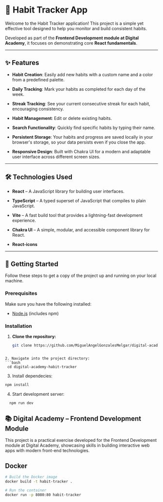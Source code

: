 # 📘 Habit Tracker App

Welcome to the Habit Tracker application! This project is a simple yet effective tool designed to help you monitor and build consistent habits. 

Developed as part of the **Frontend Development module at Digital Academy**, it focuses on demonstrating core **React fundamentals**.

---

## ✨ Features

- **Habit Creation**: Easily add new habits with a custom name and a color from a predefined palette.

- **Daily Tracking**: Mark your habits as completed for each day of the week.

- **Streak Tracking**: See your current consecutive streak for each habit, encouraging consistency.

- **Habit Management**: Edit or delete existing habits.

- **Search Functionality**: Quickly find specific habits by typing their name.

- **Persistent Storage**: Your habits and progress are saved locally in your browser's storage, so your data persists even if you close the app.

- **Responsive Design**: Built with Chakra UI for a modern and adaptable user interface across different screen sizes.

---

## 🛠️ Technologies Used

- **React** – A JavaScript library for building user interfaces.

- **TypeScript** – A typed superset of JavaScript that compiles to plain JavaScript.

- **Vite** – A fast build tool that provides a lightning-fast development experience.

- **Chakra UI** – A simple, modular, and accessible component library for React.

- **React-icons**

---

## 🚀 Getting Started

Follow these steps to get a copy of the project up and running on your local machine.

### Prerequisites

Make sure you have the following installed:

- [Node.js](https://nodejs.org/) (includes npm)

### Installation

1. **Clone the repository:**

   ```bash
   git clone https://github.com/MiguelAngelGonzalesMelgar/digital-academy-habit-tracker.git
  ```

2. Navigate into the project directory:
  ```bash
   cd digital-academy-habit-tracker
  ```

3. Install dependecies:
  ```bash
  npm install
  ```

4. Start development server:
```bash
  npm run dev
```

## 📚 Digital Academy – Frontend Development Module

This project is a practical exercise developed for the Frontend Development module at Digital Academy, showcasing skills in building interactive web apps with modern front-end technologies.

## Docker

```sh
# Build the Docker image
docker build -t habit-tracker .

# Run the container
docker run -p 8080:80 habit-tracker

```
